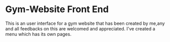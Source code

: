 # Gym-Website Front End
This is an user interface for a gym website that has been created by me,any and all feedbacks on this are welcomed and appreciated.
I've created a menu which has its own pages.
